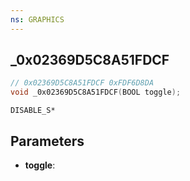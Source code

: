 ```yaml
---
ns: GRAPHICS
---
```

## _0x02369D5C8A51FDCF

```c
// 0x02369D5C8A51FDCF 0xFDF6D8DA
void _0x02369D5C8A51FDCF(BOOL toggle);
```

```
DISABLE_S*
```

## Parameters
* **toggle**: 

